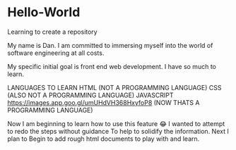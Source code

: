# Hello-World
Learning to create a repository

My name is Dan. 
I am committed to immersing myself into the world 
of software engineering at all costs. 

My specific initial goal is front end web development. 
I have so much to learn.


LANGUAGES TO LEARN
HTML (NOT A PROGRAMMING LANGUAGE)
CSS (ALSO NOT A PROGRAMMING LANGUAGE)
JAVASCRIPT
https://images.app.goo.gl/umUHdVH368HxyfoP8 (NOW THATS A PROGRAMMING LANGUAGE)


Now I am beginning to learn how to use this feature 😂
I wanted to attempt to redo the steps without guidance
To help to solidify the information. Next I plan to 
Begin to add rough html documents to play with and learn.

